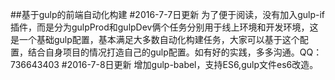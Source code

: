 ##基于gulp的前端自动化构建
#2016-7-7日更新
为了便于阅读，没有加入gulp-if插件，而是分为gulpProd和gulpDev俩个任务分别用于线上环境和开发环境，这是一个基础gulp配置，基本满足大多数自动化构建任务，大家可以基于这个配置，结合自身项目的情况打造自己的gulp配置。如有好的实践，多多沟通。QQ：736643403
#2016-7-8日更新
增加gulp-babel，支持ES6,gulp文件es6改造。
